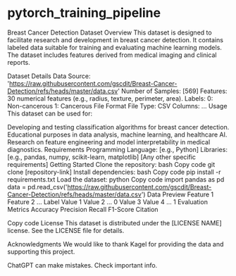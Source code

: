 # pytorch_training_pipeline
Breast Cancer Detection Dataset
Overview
This dataset is designed to facilitate research and development in breast cancer detection. It contains labeled data suitable for training and evaluating machine learning models. The dataset includes features derived from medical imaging and clinical reports.

Dataset Details
Data Source: 'https://raw.githubusercontent.com/gscdit/Breast-Cancer-Detection/refs/heads/master/data.csv'
Number of Samples: [569]
Features:
30 numerical features (e.g., radius, texture, perimeter, area).
Labels:
0: Non-cancerous
1: Cancerous
File Format
File Type: CSV 
Columns:
...
Usage
This dataset can be used for:

Developing and testing classification algorithms for breast cancer detection.
Educational purposes in data analysis, machine learning, and healthcare AI.
Research on feature engineering and model interpretability in medical diagnostics.
Requirements
Programming Language: [e.g., Python]
Libraries: [e.g., pandas, numpy, scikit-learn, matplotlib]
[Any other specific requirements]
Getting Started
Clone the repository:
bash
Copy code
git clone [repository-link]
Install dependencies:
bash
Copy code
pip install -r requirements.txt
Load the dataset:
python
Copy code
import pandas as pd
data = pd.read_csv('https://raw.githubusercontent.com/gscdit/Breast-Cancer-Detection/refs/heads/master/data.csv')
Data Preview
Feature 1	Feature 2	...	Label
Value 1	Value 2	...	0
Value 3	Value 4	...	1
Evaluation Metrics
Accuracy
Precision
Recall
F1-Score
Citation

Copy code
License
This dataset is distributed under the [LICENSE NAME] license. See the LICENSE file for details.

Acknowledgments
We would like to thank Kagel for providing the data and supporting this project.














ChatGPT can make mistakes. Check important info.
